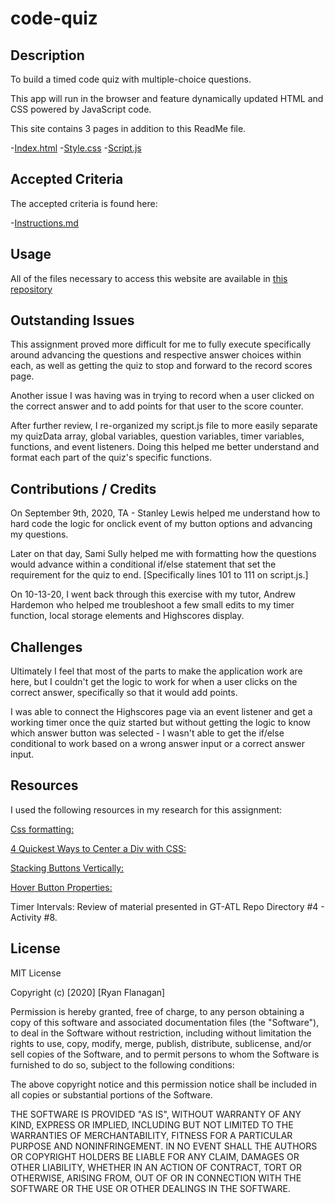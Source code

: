 # code-quiz


## Description
To build a timed code quiz with multiple-choice questions. 

This app will run in the browser and feature dynamically updated HTML and CSS powered by JavaScript code.

This site contains 3 pages in addition to this ReadMe file.

-[Index.html](https://github.com/RFlanagan82/code-quiz/blob/master/index.html)
-[Style.css](https://github.com/RFlanagan82/code-quiz/blob/master/style.css)
-[Script.js](https://github.com/RFlanagan82/code-quiz/blob/master/script.js)

## Accepted Criteria
The accepted criteria is found here:

-[Instructions.md](https://github.com/RFlanagan82/code-quiz/blob/master/instructions.md)

## Usage

All of the files necessary to access this website are available in [this repository](https://github.com/RFlanagan82/code-quiz) 

## Outstanding Issues

This assignment proved more difficult for me to fully execute specifically around advancing the questions and respective answer choices within each, as well as getting the quiz to stop and forward to the record scores page.

Another issue I was having was in trying to record when a user clicked on the correct answer and to add points for that user to the score counter.

After further review, I re-organized my script.js file to more easily separate my quizData array, global variables, question variables, timer variables, functions, and event listeners. Doing this helped me better understand and format each part of the quiz's specific functions.

## Contributions / Credits

On September 9th, 2020, TA - Stanley Lewis helped me understand how to hard code the logic for onclick event of my button options and advancing my questions.

Later on that day, Sami Sully helped me with formatting how the questions would advance within a conditional if/else statement that set the requirement for the quiz to end. [Specifically lines 101 to 111 on script.js.]

On 10-13-20, I went back through this exercise with my tutor, Andrew Hardemon who helped me troubleshoot a few small edits to my timer function, local storage elements and Highscores display.

## Challenges

Ultimately I feel that most of the parts to make the application work are here, but I couldn't get the logic to work for when a user clicks on the correct answer, specifically so that it would add points.

I was able to connect the Highscores page via an event listener and get a working timer once the quiz started but without getting the logic to know which answer button was selected - I wasn't able to get the if/else conditional to work based on a wrong answer input or a correct answer input.


## Resources

I used the following resources in my research for this assignment:

[Css formatting:](https://stackoverflow.com/questions/40091515/how-to-have-two-items-on-opposite-sides-on-the-same-line)

[4 Quickest Ways to Center a Div with CSS:](https://www.youtube.com/watch?v=mVYgtzDLZfY)

[Stacking Buttons Vertically:](https://stackoverflow.com/questions/42517956/stack-buttons-vertically)

[Hover Button Properties:](https://www.w3schools.com/css/css3_buttons.asp)

Timer Intervals: Review of material presented in GT-ATL Repo Directory #4 - Activity #8.

## License

MIT License

Copyright (c) [2020] [Ryan Flanagan]

Permission is hereby granted, free of charge, to any person obtaining a copy of this software and associated documentation files (the "Software"), to deal in the Software without restriction, including without limitation the rights to use, copy, modify, merge, publish, distribute, sublicense, and/or sell copies of the Software, and to permit persons to whom the Software is furnished to do so, subject to the following conditions:

The above copyright notice and this permission notice shall be included in all copies or substantial portions of the Software.

THE SOFTWARE IS PROVIDED "AS IS", WITHOUT WARRANTY OF ANY KIND, EXPRESS OR IMPLIED, INCLUDING BUT NOT LIMITED TO THE WARRANTIES OF MERCHANTABILITY, FITNESS FOR A PARTICULAR PURPOSE AND NONINFRINGEMENT. IN NO EVENT SHALL THE AUTHORS OR COPYRIGHT HOLDERS BE LIABLE FOR ANY CLAIM, DAMAGES OR OTHER LIABILITY, WHETHER IN AN ACTION OF CONTRACT, TORT OR OTHERWISE, ARISING FROM, OUT OF OR IN CONNECTION WITH THE SOFTWARE OR THE USE OR OTHER DEALINGS IN THE SOFTWARE.